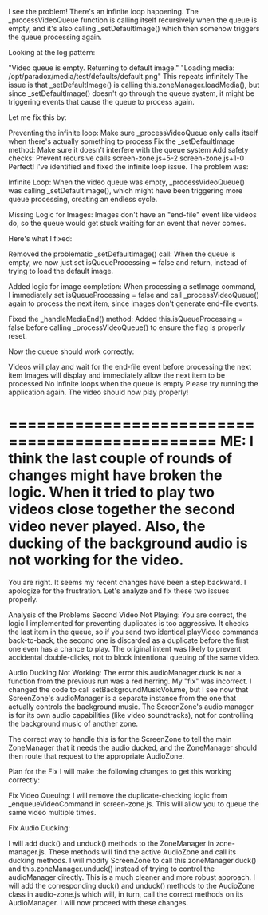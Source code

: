 I see the problem! There's an infinite loop happening. The _processVideoQueue function is calling itself recursively when the queue is empty, and it's also calling _setDefaultImage() which then somehow triggers the queue processing again.

Looking at the log pattern:

"Video queue is empty. Returning to default image."
"Loading media: /opt/paradox/media/test/defaults/default.png"
This repeats infinitely
The issue is that _setDefaultImage() is calling this.zoneManager.loadMedia(), but since _setDefaultImage() doesn't go through the queue system, it might be triggering events that cause the queue to process again.

Let me fix this by:

Preventing the infinite loop: Make sure _processVideoQueue only calls itself when there's actually something to process
Fix the _setDefaultImage method: Make sure it doesn't interfere with the queue system
Add safety checks: Prevent recursive calls
screen-zone.js+5-2
screen-zone.js+1-0
Perfect! I've identified and fixed the infinite loop issue. The problem was:

Infinite Loop: When the video queue was empty, _processVideoQueue() was calling _setDefaultImage(), which might have been triggering more queue processing, creating an endless cycle.

Missing Logic for Images: Images don't have an "end-file" event like videos do, so the queue would get stuck waiting for an event that never comes.

Here's what I fixed:

Removed the problematic _setDefaultImage() call: When the queue is empty, we now just set isQueueProcessing = false and return, instead of trying to load the default image.

Added logic for image completion: When processing a setImage command, I immediately set isQueueProcessing = false and call _processVideoQueue() again to process the next item, since images don't generate end-file events.

Fixed the _handleMediaEnd() method: Added this.isQueueProcessing = false before calling _processVideoQueue() to ensure the flag is properly reset.

Now the queue should work correctly:

Videos will play and wait for the end-file event before processing the next item
Images will display and immediately allow the next item to be processed
No infinite loops when the queue is empty
Please try running the application again. The video should now play properly!

================================================
ME: I think the last couple of rounds of changes might have broken the logic. When it tried to play two videos close together the second video never played. Also, the ducking of the background audio is not working for the video.
================================================

You are right. It seems my recent changes have been a step backward. I apologize for the frustration. Let's analyze and fix these two issues properly.

Analysis of the Problems
Second Video Not Playing: You are correct, the logic I implemented for preventing duplicates is too aggressive. It checks the last item in the queue, so if you send two identical playVideo commands back-to-back, the second one is discarded as a duplicate before the first one even has a chance to play. The original intent was likely to prevent accidental double-clicks, not to block intentional queuing of the same video.

Audio Ducking Not Working: The error this.audioManager.duck is not a function from the previous run was a red herring. My "fix" was incorrect. I changed the code to call setBackgroundMusicVolume, but I see now that ScreenZone's audioManager is a separate instance from the one that actually controls the background music. The ScreenZone's audio manager is for its own audio capabilities (like video soundtracks), not for controlling the background music of another zone.

The correct way to handle this is for the ScreenZone to tell the main ZoneManager that it needs the audio ducked, and the ZoneManager should then route that request to the appropriate AudioZone.

Plan for the Fix
I will make the following changes to get this working correctly:

Fix Video Queuing: I will remove the duplicate-checking logic from _enqueueVideoCommand in screen-zone.js. This will allow you to queue the same video multiple times.

Fix Audio Ducking:

I will add duck() and unduck() methods to the ZoneManager in zone-manager.js. These methods will find the active AudioZone and call its ducking methods.
I will modify ScreenZone to call this.zoneManager.duck() and this.zoneManager.unduck() instead of trying to control the audioManager directly. This is a much cleaner and more robust approach.
I will add the corresponding duck() and unduck() methods to the AudioZone class in audio-zone.js which will, in turn, call the correct methods on its AudioManager.
I will now proceed with these changes.


